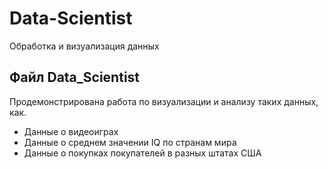# Data-Scientist
Обработка и визуализация данных

## Файл Data_Scientist
Продемонстрирована работа по визуализации и анализу таких данных, как. 
* Данные о видеоиграх
* Данные о среднем значении IQ по странам мира
* Данные о покупках покупателей в разных штатах США
